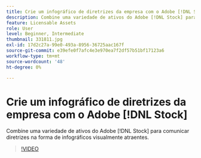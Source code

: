 ```yaml
---
title: Crie um infográfico de diretrizes da empresa com o Adobe [!DNL Stock]
description: Combine uma variedade de ativos do Adobe [!DNL Stock] para comunicar diretrizes na forma de infográficos visualmente atraentes
feature: Licensable Assets
role: User
level: Beginner, Intermediate
thumbnail: 331811.jpg
exl-id: 17d2c27a-99e0-493a-8956-36725aac167f
source-git-commit: e39efe0f7afc4e3e970ea7f2df57b51bf17123a6
workflow-type: tm+mt
source-wordcount: '48'
ht-degree: 0%

---
```


# Crie um infográfico de diretrizes da empresa com o Adobe [!DNL Stock]

Combine uma variedade de ativos do Adobe [!DNL Stock] para comunicar diretrizes na forma de infográficos visualmente atraentes.

>[!VIDEO](https://video.tv.adobe.com/v/331811?hidetitle=true)

